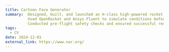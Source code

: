 ```yaml
---
title: Cartoon Face Generator
summary:  Designed, built, and launched an H-class high-powered rocket for NAR certification. 
          Used OpenRocket and Ansys Fluent to simulate conditions before flight.
          Conducted pre-flight safety checks and ensured successful recovery with black powder ejection and parachute deployment.
tags:
  - CV
date: 2024-12-01
external_link: https://www.nar.org/
---
```

